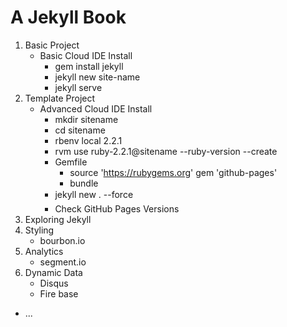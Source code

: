 # A Jekyll Book

1. Basic Project
	- Basic Cloud IDE Install
		- gem install jekyll
		- jekyll new site-name
		- jekyll serve
2. Template Project
	- Advanced Cloud IDE Install
		- mkdir sitename
		- cd sitename
		- rbenv local 2.2.1
		- rvm use ruby-2.2.1@sitename --ruby-version --create
		- Gemfile
			- source 'https://rubygems.org' gem 'github-pages'
			- bundle
		- jekyll new . --force
		- Check GitHub Pages Versions
3. Exploring Jekyll
4. Styling
	- bourbon.io
5. Analytics
	- segment.io
6. Dynamic Data
	- Disqus
	- Fire base
- ...
